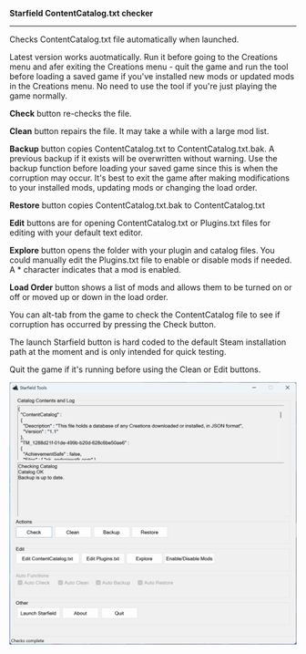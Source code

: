 <b>Starfield ContentCatalog.txt checker</b>
<hr>

Checks ContentCatalog.txt file automatically when launched.

Latest version works auotmatically. Run it before going to the Creations menu and afer exiting the Creations menu - quit the game and run the tool before loading a saved game if you've installed new mods or updated mods in the Creations menu.
No need to use the tool if you're just playing the game normally.

<b>Check</b> button re-checks the file.

<b>Clean</b> button repairs the file. It may take a while with a large mod list.

<b>Backup</b> button copies ContentCatalog.txt to ContentCatalog.txt.bak. A previous backup if it exists will be overwritten without warning. Use the backup function before loading your saved game since this is when the corruption may occur. It's best to exit the game after making modifications to your installed mods, updating mods or changing the load order.

<b>Restore</b> button copies ContentCatalog.txt.bak to ContentCatalog.txt

<b>Edit</b> buttons are for opening ContentCatalog.txt or Plugins.txt files for editing with your default text editor.

<b>Explore</b> button opens the folder with your plugin and catalog files.
You could manually edit the Plugins.txt file to enable or disable mods if needed.
A * character indicates that a mod is enabled.

<b>Load Order</b>  button shows a list of mods and allows them to be turned on or off or moved up or down in the load order.

You can alt-tab from the game to check the ContentCatalog file to see if corruption has occurred by pressing the Check button.

The launch Starfield button is hard coded to the default Steam installation path at the moment and is only intended for quick testing.

Quit the game if it's running before using the Clean or Edit buttons.

<div align="left">
    <img src="/Screenshot.png" align="left"</img> 
</div>
